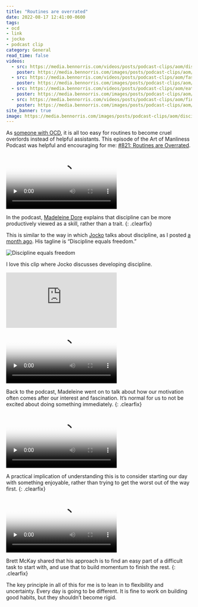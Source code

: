 ```yaml
---
title: "Routines are overrated"
date: 2022-08-17 12:41:00-0600
tags:
- ocd
- link
- jocko
- podcast clip
category: General
read_time: false
videos:
  - src: https://media.bennorris.com/videos/posts/podcast-clips/aom/discipline-is-a-skill.mov
    poster: https://media.bennorris.com/images/posts/podcast-clips/aom/discipline-is-a-skill.jpg
  - src: https://media.bennorris.com/videos/posts/podcast-clips/aom/fascination-precedes-interest.mov
    poster: https://media.bennorris.com/images/posts/podcast-clips/aom/fascination-precedes-interest.jpg
  - src: https://media.bennorris.com/videos/posts/podcast-clips/aom/eat-the-cream-not-the-frog.mov
    poster: https://media.bennorris.com/images/posts/podcast-clips/aom/eat-the-cream-not-the-frog.jpg
  - src: https://media.bennorris.com/videos/posts/podcast-clips/aom/find-the-easy-way-in.mov
    poster: https://media.bennorris.com/images/posts/podcast-clips/aom/find-the-easy-way-in.jpg
site_banner: true
image: https://media.bennorris.com/images/posts/podcast-clips/aom/discipline-is-a-skill.jpg
---
```


As [someone with OCD](https://bennorris.com/tags/ocd/), it is all too easy for routines to become cruel overlords instead of helpful assistants. This episode of the Art of Manliness Podcast was helpful and encouraging for me: [#821: Routines are Overrated](https://www.artofmanliness.com/character/behavior/podcast-821-routines-are-overrated/).

<div class="embed-responsive embed-responsive-1by1 image-medium align-left">
    <video class="embed-responsive-item" controls="controls" playsinline="playsinline" src="https://media.bennorris.com/videos/posts/podcast-clips/aom/discipline-is-a-skill.mov" poster="https://media.bennorris.com/images/posts/podcast-clips/aom/discipline-is-a-skill.jpg" style="background-image:url(https://media.bennorris.com/images/posts/podcast-clips/aom/discipline-is-a-skill.jpg);background-size:contain;background-repeat:no-repeat;" preload="none"></video>
</div>

In the podcast, [Madeleine Dore](https://www.madeleinedore.com) explains that discipline can be more productively viewed as a skill, rather than a trait.
{: .clearfix}

This is similar to the way in which [Jocko](https://bennorris.com/tags/jocko/) talks about discipline, as I posted [a month ago](https://bennorris.com/2022/07/14/building-discipline). His tagline is “Discipline equals freedom.”

![Discipline equals freedom](https://media.bennorris.com/images/posts/discipline-equals-freedom-flag.jpg)

I love this clip where Jocko discusses developing discipline.

<div class="embed-responsive embed-responsive-16by9">
  <iframe class="embed-responsive-item" src="https://www.youtube-nocookie.com/embed/_tE8kE8IfiY" title="YouTube video player" frameborder="0" allow="accelerometer; autoplay; clipboard-write; encrypted-media; gyroscope; picture-in-picture" allowfullscreen></iframe>
</div>

<div class="embed-responsive embed-responsive-1by1 image-medium align-left">
    <video class="embed-responsive-item" controls="controls" playsinline="playsinline" src="https://media.bennorris.com/videos/posts/podcast-clips/aom/fascination-precedes-interest.mov" poster="https://media.bennorris.com/images/posts/podcast-clips/aom/fascination-precedes-interest.jpg" style="background-image:url(https://media.bennorris.com/images/posts/podcast-clips/aom/fascination-precedes-interest.jpg);background-size:contain;background-repeat:no-repeat;" preload="none"></video>
</div>

Back to the podcast, Madeleine went on to talk about how our motivation often comes after our interest and fascination. It’s normal for us to not be excited about doing something immediately.
{: .clearfix}

<div class="embed-responsive embed-responsive-1by1 image-medium align-right">
    <video class="embed-responsive-item" controls="controls" playsinline="playsinline" src="https://media.bennorris.com/videos/posts/podcast-clips/aom/eat-the-cream-not-the-frog.mov" poster="https://media.bennorris.com/images/posts/podcast-clips/aom/eat-the-cream-not-the-frog.jpg" style="background-image:url(https://media.bennorris.com/images/posts/podcast-clips/aom/eat-the-cream-not-the-frog.jpg);background-size:contain;background-repeat:no-repeat;" preload="none"></video>
</div>

A practical implication of understanding this is to consider starting our day with something enjoyable, rather than trying to get the worst out of the way first.
{: .clearfix}

<div class="embed-responsive embed-responsive-1by1 image-medium align-left">
    <video class="embed-responsive-item" controls="controls" playsinline="playsinline" src="https://media.bennorris.com/videos/posts/podcast-clips/aom/find-the-easy-way-in.mov" poster="https://media.bennorris.com/images/posts/podcast-clips/aom/find-the-easy-way-in.jpg" style="background-image:url(https://media.bennorris.com/images/posts/podcast-clips/aom/find-the-easy-way-in.jpg);background-size:contain;background-repeat:no-repeat;" preload="none"></video>
</div>

Brett McKay shared that his approach is to find an easy part of a difficult task to start with, and use that to build momentum to finish the rest.
{: .clearfix}

The key principle in all of this for me is to lean in to flexibility and uncertainty. Every day is going to be different. It is fine to work on building good habits, but they shouldn’t become rigid.
